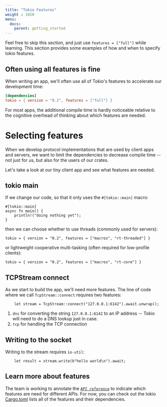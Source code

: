 ```yaml
---
title: "Tokio Features"
weight : 1020
menu:
  docs:
    parent: getting_started
---
```


Feel free to skip this section, and just use `features = ["full"]` while
learning. This section provides some examples of how and when to specify
tokio features. 

## Often using all features is fine 

When writing an app, we'll often use all of Tokio's features to accelerate
our development time:

```toml
[dependencies]
tokio = { version = "0.2", features = ["full"] }
```

For most apps, the additional compile time is hardly noticeable relative to the
cognitive overhead of thinking about which features are needed.

# Selecting features

When we develop protocol implementations that are used by client apps and
servers, we want to limit the dependencies to decrease compile time --
not just for us, but also for the users of our crates.

Let's take a look at our tiny client app and see what features are needed.

## tokio main

If we change our code, so that it only uses the `#[tokio::main]` macro:

```
#[tokio::main]
async fn main() {
    println!("doing nothing yet");
}
```

then we can choose whether to use threads (commonly used for servers):

```
tokio = { version = "0.2", features = ["macros", "rt-threaded"] }
```

or lightweight cooperative multi-tasking
(often required for low-profile clients): 

```
tokio = { version = "0.2", features = ["macros", "rt-core"] }
```

## TCPStream connect

As we start to build the app, we'll need more features.  The line of code
where we call `TcpStream::connect` requires two features: 


```
    let stream = TcpStream::connect("127.0.0.1:6142").await.unwrap();
```


1. `dns` for converting the string `127.0.0.1:6142` to an IP address -- Tokio 
will need to do a DNS lookup just in case.
2. `tcp` for handling the TCP connection


## Writing to the socket

Writing to the stream requires `io-util`:

```
    let result = stream.write(b"hello world\n").await;
```

## Learn more about features

The team is working to annotate the [`API reference`] to indicate which
features are need for different APIs.  For now, you can check out the tokio
[Cargo.toml](https://github.com/tokio-rs/tokio/blob/master/tokio/Cargo.toml)
lists all of the features and their dependencies.



[`API reference`]: https://docs.rs/tokio/0.2.8/tokio/

